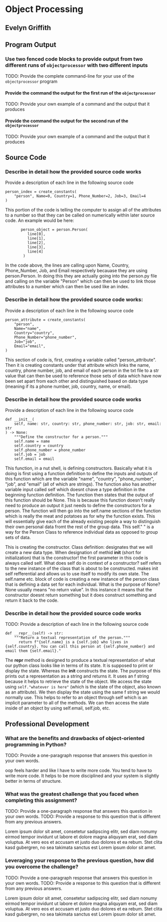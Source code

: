 # Object Processing

## Evelyn Griffith

## Program Output

### Use two fenced code blocks to provide output from two different runs of `objectprocessor` with two different inputs

TODO: Provide the complete command-line for your use of the `objectprocessor` program

#### Provide the command the output for the first run of the `objectprocessor`

TODO: Provide your own example of a command and the output that it produces

#### Provide the command the output for the second run of the `objectprocessor`

TODO: Provide your own example of a command and the output that it produces

## Source Code

### Describe in detail how the provided source code works

Provide a description of each line in the following source code

```
person_index = create_constants(
    "person", Name=0, Country=1, Phone_Number=2, Job=3, Email=4
)
```

This portion of the code is telling the computer to assign all of the attributes to a number so that they can be called on numerically within later source code. An example would be here:

```
       person_object = person.Person(
          line[0], 
          line[1],
          line[2],
          line[3],
          line[4]
        )
```

In the code above, the lines are calling upon Name, Country, Phone_Number, Job, and Email respectively becauase they are using person.Person. In doing this they are actually going into the person.py file and calling on the variable "Person" which can then be used to link those attributes to a number which can then be used like an index.

### Describe in detail how the provided source code works:

Provide a description of each line in the following source code

```
person_attribute = create_constants(
    "person",
    Name="name",
    Country="country",
    Phone_Number="phone_number",
    Job="job",
    Email="email",
)
```

This section of code is, first, creating a variable called "person_attribute". Then it is creating constants under that attribute which links the name, country, phone number, job, and email of each person in the txt file to a str value that can then be used to reference those sets of data which have now been set apart from each other and distinguished based on data type (meaning if its a phone number, job, country, name, or email).

### Describe in detail how the provided source code works

Provide a description of each line in the following source code

```
def __init__(
    self, name: str, country: str, phone_number: str, job: str, email: str
) -> None:
    """Define the constructor for a person."""
    self.name = name
    self.country = country
    self.phone_number = phone_number
    self.job = job
    self.email = email
```

This function, in a nut shell, is defining constructors. Basically what it is doing is first using a function definition to define the inputs and outputs of this function which are the variable "name", "country", "phone_number", "job", and "email" (all of which are strings). The function also has another variable input called self which doesnt chave a type definition in the beginning function definition. The function then states that the output of this function should be None. This is because this function doesn't really need to produce an output it just needs to define the constructors for a person. The function will then go into the self.name sections of the function which is really the meat and potatoes as for why the function exists. This will essentially give each of the already existing people a way to distinguish their own personal data fromt the rest of the group data. This self." " is a way for the Person Class to reference individual data as opposed to group sets of data.

This is creating the constructor.
Class definition: designates that we will create a new data type.
When designation of methid __init__ (short for initialization) that is the constructor!
the first parameter in this code is always called self.
What does self do in context of a constructor?
self refers to the new instance of the class that is about to be constructed.
makes init self refferential and allows us to use itself to modify its own state.
The self.name etc. block of code is creating a new instance of the person class that is defining a data set for each individual.
What is the purpose of None? None usually means "no return value". In this instance it means that the constructor doesnt return something but it does construct something and return it back to the code.



### Describe in detail how the provided source code works

TODO: Provide a description of each line in the following source code

```
def __repr__(self) -> str:
    """Return a textual representation of the person."""
      return f"{self.name} is a {self.job} who lives in {self.country}. You can call this person at {self.phone_number} and email them {self.email}."
```

The __repr__ method is designed to produce a textual representation of what our python class looks like in terms of its state.
It is supposed to print or display the state. Whereas the __init__ constructs the state. The purpose of this prints out a representation as a string and returns it. It uses an f string because it helps to retrieve the state of the object. We access the state using `self."whatever is here"` (which is the state of the object, also known as an attribute). We then display the state using the same f string we would normally use. This helps to refer to an object through self which is an implicit parameter to all of the methods. We can then access the state inside of an object by using self.email, self.job, etc.


## Professional Development

### What are the benefits and drawbacks of object-oriented programming in Python?

TODO: Provide a one-paragraph response that answers this question in your own words.

oop feels harder and like I have to write more code. You tend to have to write more code. It helps to be more disciplined and your system is slightly better in terms of structure.

### What was the greatest challenge that you faced when completing this assignment?

TODO: Provide a one-paragraph response that answers this question in your own words.
TODO: Provide a response to this question that is different from any previous answers.

Lorem ipsum dolor sit amet, consetetur sadipscing elitr, sed diam nonumy eirmod
tempor invidunt ut labore et dolore magna aliquyam erat, sed diam voluptua. At
vero eos et accusam et justo duo dolores et ea rebum. Stet clita kasd
gubergren, no sea takimata sanctus est Lorem ipsum dolor sit amet.

### Leveraging your response to the previous question, how did you overcome the challenge?

TODO: Provide a one-paragraph response that answers this question in your own words.
TODO: Provide a response to this question that is different from any previous answers.

Lorem ipsum dolor sit amet, consetetur sadipscing elitr, sed diam nonumy eirmod
tempor invidunt ut labore et dolore magna aliquyam erat, sed diam voluptua. At
vero eos et accusam et justo duo dolores et ea rebum. Stet clita kasd
gubergren, no sea takimata sanctus est Lorem ipsum dolor sit amet.
